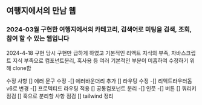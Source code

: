 ## 여행지에서의 만남 웹

### 2024-03월 구현한 여행지에서의 카테고리, 검색어로 미팅을 검색, 조회, 참여 할 수 있는 웹입니다

2024-4-18 구현 당시 구현만 급하게 하였고 기본적인 리액트 지식의 부족, 자바스크립트 지식 부족으로
컴포넌트분리, 훅사용 등 여러 기본적인 부분이 미흡하여 수정하기 위해 clone함

수정 사항
[] 에러 문구 수정
-[] 에러바운더리 추가
[] 라우팅 수정
-[] 리액트라우터돔 v6로 변경
-[] 프로텍티드 라우팅 적용
[] 공통컴포넌트 분리
-[] 인풋
-[] 버튼
[] 쿼리키 점검
[] 훅으로 분리할 사항 점검
[] tailwind 정리
